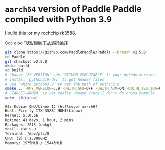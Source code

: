 # `aarch64` version of Paddle Paddle compiled with Python 3.9 

I build this for my rochchip rk3588.

See also [飞腾/鲲鹏下从源码编译](https://www.paddlepaddle.org.cn/documentation/docs/zh/install/compile/arm-compile.html)

```bash
git clone https://github.com/PaddlePaddle/Paddle --branch v2.5.0
cd Paddle
git checkout v2.5.0
mkdir build
cd build
# change `PY_VERSION` adn `PYTHON_EXECUTABLE` to your python version
# install `python3.9-dev` to get header files
# use `which python3.9` to get the path of python3.9
cmake .. -DPY_VERSION=3.9 -DWITH_GPU=OFF -DWITH_ARM=ON -DWITH_TESTING=OFF -DCMAKE_BUILD_TYPE=Release -DON_INFER=ON -DWITH_XBYAK=OFF -DPYTHON_EXECUTABLE=/usr/bin/python3.9
# `TARGET=ARMV8` is not really needed since I don't do cross compile
make -j$(nproc)
 ```

```txt
OS: Debian GNU/Linux 11 (bullseye) aarch64 
Host: Firefly ITX-3588J HDMI(Linux) 
Kernel: 5.10.66 
Uptime: 41 days, 1 hour, 2 mins 
Packages: 2215 (dpkg) 
Shell: zsh 5.8 
Terminal: /dev/pts/0 
CPU: (8) @ 1.800GHz 
Memory: 1975MiB / 15445MiB
```
